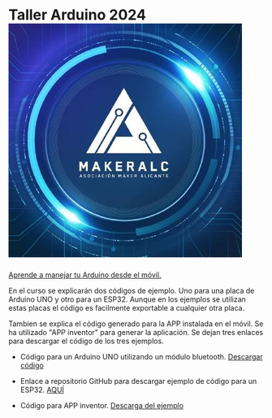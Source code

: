 # Taller Arduino 2024 ![](https://github.com/AsociacionMakerAlicante/Taller_Arduino_2024/blob/main/Imagenes/Logo%20Maker%20(Electronica).jpg)
<ins>Aprende a manejar tu Arduino desde el móvil.</ins>

En el curso se explicarán dos códigos de ejemplo. Uno para una placa de Arduino UNO y otro para un ESP32. Aunque en los ejemplos se utilizan estas placas el código es facilmente exportable a cualquier otra placa.

Tambien se explica el código generado para la APP instalada en el móvil. Se ha utilizado "APP inventor" para generar la aplicación. Se dejan tres enlaces para descargar el código de los tres ejemplos.

- Código para un Arduino UNO utilizando un módulo bluetooth. [Descargar código](https://github.com/AsociacionMakerAlicante/Taller_Arduino_2024/raw/main/Ejemplos/Control_Movil.zip)

- Enlace a repositorio GitHub para descargar ejemplo de código para un ESP32. [AQUÍ](https://github.com/Ricardo1366/ESP32_ControlMovil)

- Código para APP inventor. [Descarga del ejemplo](https://github.com/AsociacionMakerAlicante/Taller_Arduino_2024/raw/main/Ejemplos/ControlMovil.aia)
  

